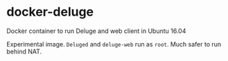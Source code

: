 # docker-deluge
Docker container to run Deluge and web client in Ubuntu 16.04

Experimental image. `Deluged` and `deluge-web` run as `root`. Much safer to run behind NAT.

